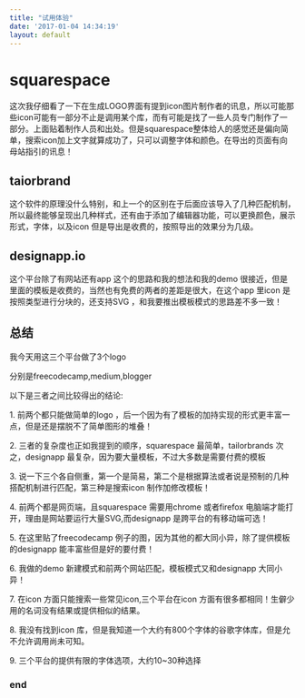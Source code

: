 ```yaml
---
title: "试用体验"
date: '2017-01-04 14:34:19'
layout: default
---
```

# squarespace



这次我仔细看了一下在生成LOGO界面有提到icon图片制作者的讯息，所以可能那些icon可能有一部分不止是调用某个库，而有可能是找了一些人员专门制作了一部分。上面贴着制作人员和出处。但是squarespace整体给人的感觉还是偏向简单，搜索icon加上文字就算成功了，只可以调整字体和颜色。在导出的页面有向母站指引的讯息！

## taiorbrand



这个软件的原理没什么特别，和上一个的区别在于后面应该导入了几种匹配机制，所以最终能够呈现出几种样式，还有由于添加了编辑器功能，可以更换颜色，展示形式，字体，以及icon 但是导出是收费的，按照导出的效果分为几级。

## designapp.io



这个平台除了有网站还有app 这个的思路和我的想法和我的demo 很接近，但是里面的模板是收费的，当然也有免费的两者的差距是很大，在这个app 里icon 是按照类型进行分块的，还支持SVG ，和我要推出模板模式的思路差不多一致！

## 总结

我今天用这三个平台做了3个logo

分别是freecodecamp,medium,blogger

以下是三者之间比较得出的结论:

1\. 前两个都只能做简单的logo ，后一个因为有了模板的加持实现的形式更丰富一点，但是还是摆脱不了简单图形的堆叠！

2\. 三者的复杂度也正如我提到的顺序，squarespace 最简单，tailorbrands 次之，designapp 最复杂，因为要大量模板，不过大多数是需要付费的模板

3\. 说一下三个各自侧重，第一个是简易，第二个是根据算法或者说是预制的几种搭配机制进行匹配，第三种是搜索icon 制作加修改模板！

4\. 前两个都是网页端，且squarespace 需要用chrome 或者firefox 电脑端才能打开，理由是网站要运行大量SVG,而designapp 是跨平台的有移动端可选！

5\. 在这里贴了freecodecamp 例子的图，因为其他的都大同小异，除了提供模板的designapp 能丰富些但是好的要付费！

6\. 我做的demo 新建模式和前两个网站匹配，模板模式又和designapp 大同小异！

7\. 在icon 方面只能搜索一些常见icon,三个平台在icon 方面有很多都相同！生僻少用的名词没有结果或提供相似的结果。

8\. 我没有找到icon 库，但是我知道一个大约有800个字体的谷歌字体库，但是允不允许调用尚未可知。

9\. 三个平台的提供有限的字体选项，大约10~30种选择

### end